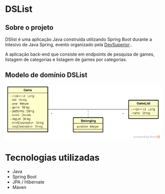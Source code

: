 # DSList

## Sobre o projeto

DSlist é uma aplicação Java construída utilizando Spring Boot durante a Intesivo de Java Spring, evento organizado pela [DevSuperior](https://devsuperior.com "Site da DevSuperior")..

A aplicação back-end que consiste em endpoints de pesquisa de games, listagem de categorias e listagem de games por categorias.

## Modelo de domínio DSList

![Modelo de domínio DSList](https://raw.githubusercontent.com/devsuperior/java-spring-dslist/main/resources/dslist-model.png)

# Tecnologias utilizadas

- Java
- Spring Boot
- JPA / Hibernate
- Maven
